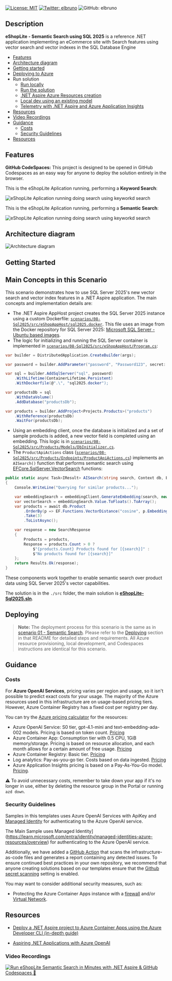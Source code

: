 [![License: MIT](https://img.shields.io/badge/License-MIT-yellow.svg)](/LICENSE)
[![Twitter: elbruno](https://img.shields.io/twitter/follow/elbruno.svg?style=social)](https://twitter.com/elbruno)
![GitHub: elbruno](https://img.shields.io/github/followers/elbruno?style=social)

## Description

**eShopLite - Semantic Search using SQL 2025** is a reference .NET application implementing an eCommerce site with Search features using vector search and vector indexes in the SQL Database Engine

- [Features](#features)
- [Architecture diagram](#architecture-diagram)
- [Getting started](#getting-started)
- [Deploying to Azure](#deploying)
- Run solution
  - [Run locally](#run-locally)
  - [Run the solution](#run-the-solution)
  - [.NET Aspire Azure Resources creation](#net-aspire-azure-resources-creation)
  - [Local dev using an existing model](#local-development-using-an-existing-gpt-41-mini-and-ada-002-model)
  - [Telemetry with .NET Aspire and Azure Application Insights](#telemetry-with-net-aspire-and-azure-application-insights)
- [Resources](#resources)
- [Video Recordings](#video-recordings)
- [Guidance](#guidance)
  - [Costs](#costs)
  - [Security Guidelines](#security-guidelines)
- [Resources](#resources)

## Features

**GitHub CodeSpaces:** This project is designed to be opened in GitHub Codespaces as an easy way for anyone to deploy the solution entirely in the browser.

This is the eShopLite Aplication running, performing a **Keyword Search**:

![eShopLite Aplication running doing search using keyworkd search](./images/05eShopLite-SearchKeyWord.gif)

This is the eShopLite Aplication running, performing a **Semantic Search**:

![eShopLite Aplication running doing search using keyworkd search](./images/06eShopLite-SearchSemantic.gif)

## Architecture diagram

![Architecture diagram](./images/30Diagram.png)

## Getting Started

## Main Concepts in this Scenario

This scenario demonstrates how to use SQL Server 2025's new vector search and vector index features in a .NET Aspire application. The main concepts and implementation details are:

- The .NET Aspire AppHost project creates the SQL Server 2025 instance using a custom Dockerfile: [`scenarios/08-Sql2025/src/eShopAppHost/sql2025.docker`](scenarios/08-Sql2025/src/eShopAppHost/sql2025.docker). This file uses an image from the Docker repository for SQL Server 2025: [Microsoft SQL Server - Ubuntu based images](https://hub.docker.com/r/microsoft/mssql-server/).
- The logic for initializing and running the SQL Server container is implemented in [`scenarios/08-Sql2025/src/eShopAppHost/Program.cs`](scenarios/08-Sql2025/src/eShopAppHost/Program.cs):

```csharp
var builder = DistributedApplication.CreateBuilder(args);

var password = builder.AddParameter("password", "Password123", secret: true);

var sql = builder.AddSqlServer("sql", password)
    .WithLifetime(ContainerLifetime.Persistent)
    .WithDockerfile(@".\", "sql2025.docker");

var productsDb = sql
    .WithDataVolume()
    .AddDatabase("productsDb");

var products = builder.AddProject<Projects.Products>("products")
    .WithReference(productsDb)
    .WaitFor(productsDb);

```

- Using an embedding client, once the database is initialized and a set of sample products is added, a new vector field is completed using an embedding. This logic is in [`scenarios/08-Sql2025/src/Products/Models/DbInitializer.cs`](./src/Products/Models/DbInitializer.cs).
- The `ProductApiActions` class ([`scenarios/08-Sql2025/src/Products/Endpoints/ProductApiActions.cs`](./src/Products/Endpoints/ProductApiActions.cs)) implements an `AISearch()` function that performs semantic search using [EFCore.SqlServer.VectorSearch](https://www.nuget.org/packages/EFCore.SqlServer.VectorSearch/9.0.0-preview.2#show-readme-container) functions:

```csharp
public static async Task<IResult> AISearch(string search, Context db, EmbeddingClient embeddingClient, int dimensions = 1536)
{
    Console.WriteLine("Querying for similar products...");

    var embeddingSearch = embeddingClient.GenerateEmbedding(search, new() { Dimensions = dimensions });
    var vectorSearch = embeddingSearch.Value.ToFloats().ToArray();
    var products = await db.Product
        .OrderBy(p => EF.Functions.VectorDistance("cosine", p.Embedding, vectorSearch))
        .Take(3)
        .ToListAsync();

    var response = new SearchResponse
    {
        Products = products,
        Response = products.Count > 0 ?
            $"{products.Count} Products found for [{search}]" :
            $"No products found for [{search}]"
    };
    return Results.Ok(response);
}
```

These components work together to enable semantic search over product data using SQL Server 2025's vector capabilities.

The solution is in the `./src` folder, the main solution is **[eShopLite-Sql2025.sln](./src/eShopLite-Aspire.sln)**.

## Deploying

> **Note:** The deployment process for this scenario is the same as in [scenario 01 - Semantic Search](../01-SemanticSearch/README.md). Please refer to the [Deploying](../01-SemanticSearch/README.md#deploying) section in that README for detailed steps and requirements. All Azure resource provisioning, local development, and Codespaces instructions are identical for this scenario.

## Guidance

### Costs

For **Azure OpenAI Services**, pricing varies per region and usage, so it isn't possible to predict exact costs for your usage.
The majority of the Azure resources used in this infrastructure are on usage-based pricing tiers.
However, Azure Container Registry has a fixed cost per registry per day.

You can try the [Azure pricing calculator](https://azure.com/e/2176802ea14941e4959eae8ad335aeb5) for the resources:

- Azure OpenAI Service: S0 tier, gpt-4.1-mini and text-embedding-ada-002 models. Pricing is based on token count. [Pricing](https://azure.microsoft.com/pricing/details/cognitive-services/openai-service/)
- Azure Container App: Consumption tier with 0.5 CPU, 1GiB memory/storage. Pricing is based on resource allocation, and each month allows for a certain amount of free usage. [Pricing](https://azure.microsoft.com/pricing/details/container-apps/)
- Azure Container Registry: Basic tier. [Pricing](https://azure.microsoft.com/pricing/details/container-registry/)
- Log analytics: Pay-as-you-go tier. Costs based on data ingested. [Pricing](https://azure.microsoft.com/pricing/details/monitor/)
- Azure Application Insights pricing is based on a Pay-As-You-Go model. [Pricing](https://learn.microsoft.com/azure/azure-monitor/logs/cost-logs).

⚠️ To avoid unnecessary costs, remember to take down your app if it's no longer in use, either by deleting the resource group in the Portal or running `azd down`.

### Security Guidelines

Samples in this templates uses Azure OpenAI Services with ApiKey and [Managed Identity](https://learn.microsoft.com/entra/identity/managed-identities-azure-resources/overview) for authenticating to the Azure OpenAI service.

The Main Sample uses Managed Identity](https://learn.microsoft.com/entra/identity/managed-identities-azure-resources/overview) for authenticating to the Azure OpenAI service.

Additionally, we have added a [GitHub Action](https://github.com/microsoft/security-devops-action) that scans the infrastructure-as-code files and generates a report containing any detected issues. To ensure continued best practices in your own repository, we recommend that anyone creating solutions based on our templates ensure that the [Github secret scanning](https://docs.github.com/code-security/secret-scanning/about-secret-scanning) setting is enabled.

You may want to consider additional security measures, such as:

- Protecting the Azure Container Apps instance with a [firewall](https://learn.microsoft.com/azure/container-apps/waf-app-gateway) and/or [Virtual Network](https://learn.microsoft.com/azure/container-apps/networking?tabs=workload-profiles-env%2Cazure-cli).

## Resources

- [Deploy a .NET Aspire project to Azure Container Apps using the Azure Developer CLI (in-depth guide)](https://learn.microsoft.com/dotnet/aspire/deployment/azure/aca-deployment-azd-in-depth)

- [Aspiring .NET Applications with Azure OpenAI](https://learn.microsoft.com/shows/azure-developers-dotnet-aspire-day-2024/aspiring-dotnet-applications-with-azure-openai)

### Video Recordings

[![Run eShopLite Semantic Search in Minutes with .NET Aspire & GitHub Codespaces 🚀](./images/90ytrunfromcodespaces.png)](https://youtu.be/T9HwjVIDPAE)

